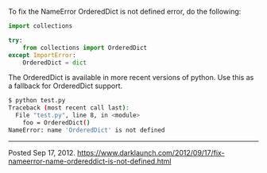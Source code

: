 To fix the NameError OrderedDict is not defined error, do the following:

```python
import collections

try:
    from collections import OrderedDict
except ImportError:
    OrderedDict = dict
```

The OrderedDict is available in more recent versions of python. Use this as a fallback for OrderedDict support.

```bash
$ python test.py
Traceback (most recent call last):
  File "test.py", line 8, in <module>
    foo = OrderedDict()
NameError: name 'OrderedDict' is not defined
```

---


Posted Sep 17, 2012.
https://www.darklaunch.com/2012/09/17/fix-nameerror-name-ordereddict-is-not-defined.html